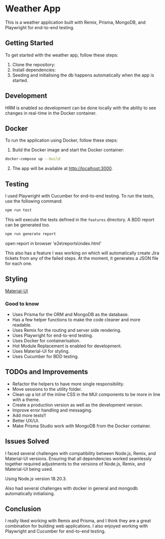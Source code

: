# Weather App

This is a weather application built with Remix, Prisma, MongoDB, and Playwright for end-to-end testing.

## Getting Started

To get started with the weather app, follow these steps:

1. Clone the repository:
2. Install dependencies:
3. Seeding and initialising the db happens automatically when the app is started.

## Development

HRM is enabled so development can be done locally with the ability to see changes in real-time in the Docker container.

## Docker

To run the application using Docker, follow these steps:

1. Build the Docker image and start the Docker container:

```bash
docker-compose up --build
```

2. The app will be available at [http://localhost:3000](http://localhost:3000).

## Testing

I used Playwright with Cucumber for end-to-end testing. To run the tests, use the following command:

```bash
npm run test
```

This will execute the tests defined in the `features` directory.
A BDD report can be generated too.

```bash
npm run generate report
```

open report in browser 'e2e\reports\index.html'

This also has a feature I was working on which will automatically create Jira tickets from any of the failed steps. At the moment, it generates a JSON file for each one.

## Styling

[Material-UI](https://mui.com/)

### Good to know

- Uses Prisma for the ORM and MongoDB as the database.
- Has a few helper functions to make the code cleaner and more readable.
- Uses Remix for the routing and server side rendering.
- Uses Playwright for end-to-end testing.
- Uses Docker for containerisation.
- Hot Module Replacement is enabled for development.
- Uses Material-UI for styling.
- Uses Cucumber for BDD testing.

## TODOs and Improvements

- Refactor the helpers to have more single responsibility.
- Move sessions to the utility folder.
- Clean up a lot of the inline CSS in the MUI components to be more in line with a theme.
- Create a production version as well as the development version.
- Improve error handling and messaging.
- Add more tests!!
- Better UX/UI.
- Make Prisma Studio work with MongoDB from the Docker container.

## Issues Solved

I faced several challenges with compatibility between Node.js, Remix, and Material-UI versions. Ensuring that all dependencies worked seamlessly together required adjustments to the versions of Node.js, Remix, and Material-UI being used.

Using Node.js version 18.20.3.

Also had several challenges with docker in general and mongodb automatically initialising.

## Conclusion

I really liked working with Remix and Prisma, and I think they are a great combination for building web applications. I also enjoyed working with Playwright and Cucumber for end-to-end testing.
